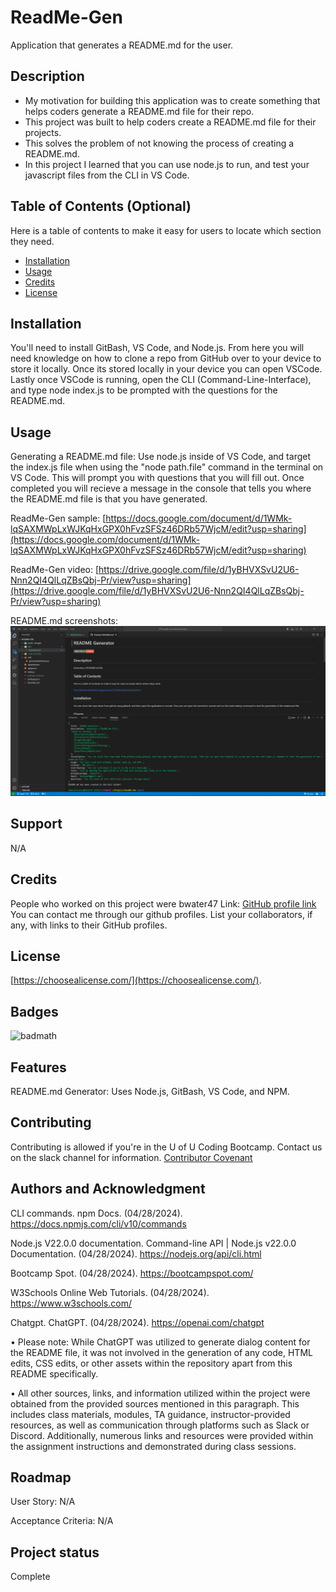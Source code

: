 # ReadMe-Gen
Application that generates a README.md for the user.

## Description

- My motivation for building this application was to create something that helps coders generate a README.md file for their repo.
- This project was built to help coders create a README.md file for their projects.
- This solves the problem of not knowing the process of creating a README.md.
- In this project I learned that you can use node.js to run, and test your javascript files from the CLI in VS Code.

## Table of Contents (Optional)

Here is a table of contents to make it easy for users to locate which section they need.

- [Installation](#installation)
- [Usage](#usage)
- [Credits](#credits)
- [License](#license)

## Installation

You'll need to install GitBash, VS Code, and Node.js. From here you will need knowledge on how to clone a repo from GitHub over to your device to store it locally. Once its stored locally in your device you can open VSCode. Lastly once VSCode is running, open the CLI (Command-Line-Interface), and type node index.js to be prompted with the questions for the README.md.

## Usage

Generating a README.md file: Use node.js inside of VS Code, and target the index.js file when using the "node path.file" command in the terminal on VS Code. This will prompt you with questions that you will fill out. Once completed you will recieve a message in the console that tells you where the README.md file is that you have generated.

ReadMe-Gen sample: [https://docs.google.com/document/d/1WMk-lqSAXMWpLxWJKqHxGPX0hFvzSFSz46DRb57WjcM/edit?usp=sharing](https://docs.google.com/document/d/1WMk-lqSAXMWpLxWJKqHxGPX0hFvzSFSz46DRb57WjcM/edit?usp=sharing)

ReadMe-Gen video: [https://drive.google.com/file/d/1yBHVXSvU2U6-Nnn2QI4QlLqZBsQbj-Pr/view?usp=sharing](https://drive.google.com/file/d/1yBHVXSvU2U6-Nnn2QI4QlLqZBsQbj-Pr/view?usp=sharing)

README.md screenshots:
![img](./assets/images/READMEGen.png)

## Support

N/A

## Credits

People who worked on this project were bwater47 Link: <a href="https://github.com/bwater47" alt="GitHub Link">GitHub profile link</a> You can contact me through our github profiles.
List your collaborators, if any, with links to their GitHub profiles.

## License

[https://choosealicense.com/](https://choosealicense.com/).

## Badges

![badmath](https://img.shields.io/github/languages/top/lernantino/badmath)

## Features

README.md Generator: Uses Node.js, GitBash, VS Code, and NPM.

## Contributing
Contributing is allowed if you're in the U of U Coding Bootcamp. Contact us on the slack channel for information. [Contributor Covenant](https://www.contributor-covenant.org/)

## Authors and Acknowledgment
CLI commands. npm Docs. (04/28/2024). https://docs.npmjs.com/cli/v10/commands 

Node.js V22.0.0 documentation. Command-line API | Node.js v22.0.0 Documentation. (04/28/2024). https://nodejs.org/api/cli.html 

Bootcamp Spot. (04/28/2024). https://bootcampspot.com/

W3Schools Online Web Tutorials. (04/28/2024). https://www.w3schools.com/ 

Chatgpt. ChatGPT. (04/28/2024). https://openai.com/chatgpt

• Please note: While ChatGPT was utilized to generate dialog content for the README file, it was not involved in the generation of any code, HTML edits, CSS edits, or other assets within the repository apart from this README specifically.

• All other sources, links, and information utilized within the project were obtained from the provided sources mentioned in this paragraph. This includes class materials, modules, TA guidance, instructor-provided resources, as well as communication through platforms such as Slack or Discord. Additionally, numerous links and resources were provided within the assignment instructions and demonstrated during class sessions.

## Roadmap

User Story: N/A

Acceptance Criteria: N/A

## Project status
Complete